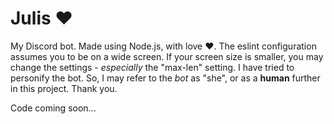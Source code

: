 # Julis ❤
My Discord bot. Made using Node.js, with love ❤.
The eslint configuration assumes you to be on a wide screen.
If your screen size is smaller, you may change the settings - _especially_ the "max-len" setting.
I have tried to personify the bot.
So, I may refer to the _bot_ as "she", or as a **human** further in this project.
Thank you.

Code coming soon...
